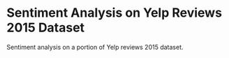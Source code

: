 # Sentiment Analysis on Yelp Reviews 2015 Dataset
Sentiment analysis on a portion of Yelp reviews 2015 dataset. 
